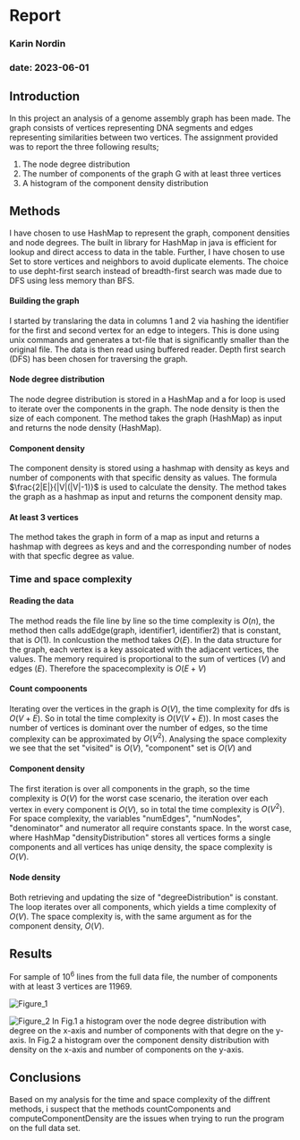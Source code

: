 
# Report
### Karin Nordin
### date: 2023-06-01

## Introduction
In this project an analysis of a genome assembly graph has been made. The graph consists of vertices representing DNA segments and edges representing similarities between two vertices. The assignment provided was to report the three following results;

1. The node degree distribution 
2. The number of components of the graph G with at least three vertices 
3. A histogram of the component density distribution

## Methods
I have chosen to use HashMap to represent the graph, component densities and node degrees. The built in library for HashMap in java is efficient for lookup and direct access to data in the table. Further, I have chosen to use Set<Integer> to store vertices and neighbors to avoid duplicate elements. The choice to use depht-first search instead of breadth-first search was made due to DFS using less memory than BFS. 

#### Building the graph

I started by translaring the data in columns 1 and 2 via hashing the identifier for the first and second vertex for an edge to integers. This is done using unix commands and generates a txt-file that is significantly smaller than the original file. The data is then read using buffered reader. Depth first search (DFS) has been chosen for traversing the graph.

#### Node degree distribution

The node degree distribution is stored in a HashMap and a for loop is used to iterate over the components in the graph. The node density is then the size of each component. The method takes the graph (HashMap) as input and returns the node density (HashMap).

#### Component density

The component density is stored using a hashmap with density as keys and number of components with that specific density as values. The formula $\frac{2|E|}{|V|(|V|-1)}$ is used to calculate the density. The method takes the graph as a hashmap as input and returns the component density map.

#### At least 3 vertices

The method takes the graph in form of a map as input and returns a hashmap with degrees as keys and and the corresponding number of nodes with that specfic degree as value. 

### Time and space complexity

#### Reading the data

The method reads the file line by line so the time complexity is $O(n)$, the method then calls addEdge(graph, identifier1, identifier2) that is constant, that is $O(1)$. In conlcustion the method takes $O(E)$. In the data structure for the graph, each vertex is a key assoicated with the adjacent vertices, the values. The memory required is proportional to the sum of vertices ($V$) and edges ($E$). Therefore the spacecomplexity is $O(E+V)$ 


#### Count compoonents

Iterating over the vertices in the graph is $O(V)$, the time complexity for dfs is $O(V+E)$. So in total the time complexity is $O(V(V+E))$. In most cases the number of vertices is dominant over the number of edges, so the time complexity can be approximated by $O(V^2)$. Analysing the space complexity we see that the set "visited" is $O(V)$, "component" set is $O(V)$ and 

#### Component density

The first iteration is over all components in the graph, so the time complexity is $O(V)$ for the worst case scenario, the iteration over each vertex in every component is $O(V)$, so in total the time complexity is $O(V^2)$. For space complexity, the variables "numEdges", "numNodes", "denominator" and numerator all require constants space. In the worst case, where HashMap "densityDistribution" stores all vertices forms a single components and all vertices has uniqe density, the space complexity is $O(V)$. 

#### Node density

Both retrieving and updating the size of "degreeDistribution" is constant. The loop iterates over all components, which yields a time complexity of $O(V)$. The space complexity is, with the same argument as for the component density, $O(V)$.

## Results 

For sample of $10^6$ lines from the full data file, the number of components with at least 3 vertices are 11969. 

![Figure_1](https://github.com/supergurkan/Project_DA3018/assets/133381081/4c3479bf-a620-488a-b5a7-80a365e58955)

![Figure_2](https://github.com/supergurkan/Project_DA3018/assets/133381081/2fcd0685-0194-4652-854a-c0a3e28530ec)
In Fig.1 a histogram over the node degree distribution with degree on the x-axis and number of components with that degre on the y-axis. 
In Fig.2 a histogram over the component density distribution with density on the x-axis and number of components on the y-axis. 

## Conclusions

Based on my analysis for the time and space complexity of the diffrent methods, i suspect that the methods countComponents and computeComponentDensity are the issues when trying to run the program on the full data set. 
